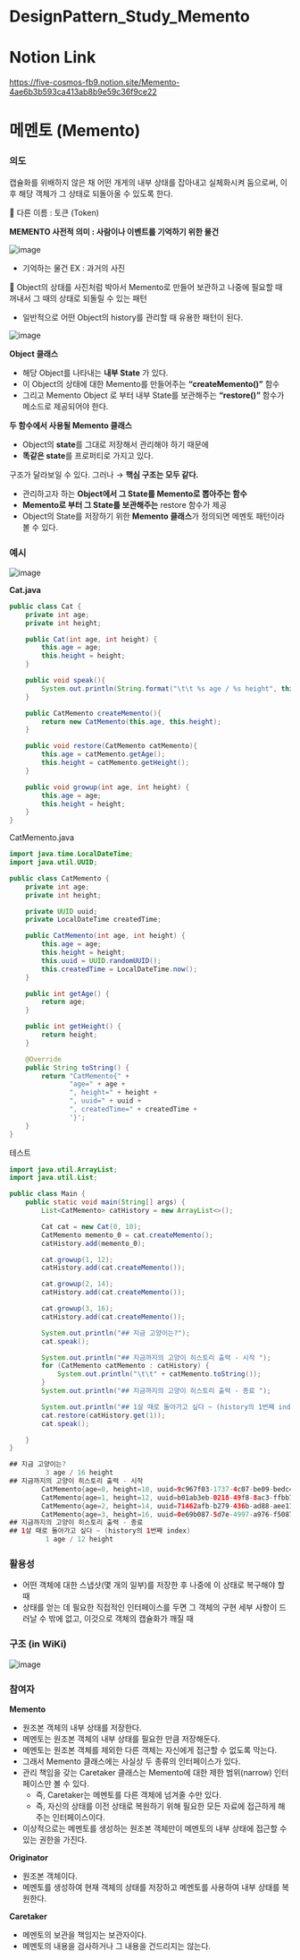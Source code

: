 # DesignPattern_Study_Memento

# Notion Link
https://five-cosmos-fb9.notion.site/Memento-4ae6b3b593ca413ab8b9e59c36f9ce22

# 메멘토 (Memento)

### 의도

캡슐화를 위배하지 않은 채 어떤 개게의 내부 상태를 잡아내고 실체화시켜 둠으로써, 이후 해당 객체가 그 상태로 되돌아올 수 있도록 한다.

<aside>
🎈 다른 이름 : 토큰 (Token)

</aside>

**MEMENTO 사전적 의미 : 사람이나 이벤트를 기억하기 위한 물건**

![image](https://user-images.githubusercontent.com/18654358/157772249-8347d31a-3a9e-477b-a900-9961ae111b64.png)

- 기억하는 물건 EX : 과거의 사진

<aside>
🎈 Object의 상태를 사진처럼 박아서 Memento로 만들어 보관하고 나중에 필요할 때 꺼내서 그 때의 상태로 되돌릴 수 있는 패턴

- 일반적으로 어떤 Object의 history를 관리할 때 유용한 패턴이 된다.

</aside>

![image](https://user-images.githubusercontent.com/18654358/157772262-57e7ed16-cf0d-4240-9fb4-63f9952d740c.png)

**Object 클래스**

- 해당 Object를 나타내는 **내부 State** 가 있다.
- 이 Object의 상태에 대한 Memento를 만들어주는 **“createMemento()”** 함수
- 그리고 Memento Object 로 부터 내부 State를 보관해주는 **“restore()”** 함수가 메소드로 제공되어야 한다.

**두 함수에서 사용될 Memento 클래스**

- Object의 **state**를 그대로 저장해서 관리해야 하기 때문에
- **똑같은 state**를 프로퍼티로 가지고 있다.

구조가 달라보일 수 있다. 그러나 → **핵심 구조는 모두 같다.**

- 관리하고자 하는 **Object에서 그 State를 Memento로 뽑아주는 함수**
- **Memento로 부터 그 State를 보관해주는** restore 함수가 제공
- Object의 State를 저장하기 위한 **Memento 클래스**가 정의되면 메멘토 패턴이라 볼 수 있다.

### 예시

![image](https://user-images.githubusercontent.com/18654358/157772318-b0544910-60c9-497f-b003-ddddae8f7ee8.png)


**Cat.java**

```java
public class Cat {
    private int age;
    private int height;

    public Cat(int age, int height) {
        this.age = age;
        this.height = height;
    }

    public void speak(){
        System.out.println(String.format("\t\t %s age / %s height", this.age, this.height));
    }

    public CatMemento createMemento(){
        return new CatMemento(this.age, this.height);
    }

    public void restore(CatMemento catMemento){
        this.age = catMemento.getAge();
        this.height = catMemento.getHeight();
    }

    public void growup(int age, int height) {
        this.age = age;
        this.height = height;
    }
}
```

CatMemento.java

```java
import java.time.LocalDateTime;
import java.util.UUID;

public class CatMemento {
    private int age;
    private int height;

    private UUID uuid;
    private LocalDateTime createdTime;

    public CatMemento(int age, int height) {
        this.age = age;
        this.height = height;
        this.uuid = UUID.randomUUID();
        this.createdTime = LocalDateTime.now();
    }

    public int getAge() {
        return age;
    }

    public int getHeight() {
        return height;
    }

    @Override
    public String toString() {
        return "CatMemento{" +
               "age=" + age +
               ", height=" + height +
               ", uuid=" + uuid +
               ", createdTime=" + createdTime +
               '}';
    }
}
```

테스트

```java
import java.util.ArrayList;
import java.util.List;

public class Main {
    public static void main(String[] args) {
        List<CatMemento> catHistory = new ArrayList<>();

        Cat cat = new Cat(0, 10);
        CatMemento memento_0 = cat.createMemento();
        catHistory.add(memento_0);

        cat.growup(1, 12);
        catHistory.add(cat.createMemento());

        cat.growup(2, 14);
        catHistory.add(cat.createMemento());

        cat.growup(3, 16);
        catHistory.add(cat.createMemento());

        System.out.println("## 지금 고양이는?");
        cat.speak();

        System.out.println("## 지금까지의 고양이 히스토리 출력 - 시작 ");
        for (CatMemento catMemento : catHistory) {
            System.out.println("\t\t" + catMemento.toString());
        }
        System.out.println("## 지금까지의 고양이 히스토리 출력 - 종료 ");

        System.out.println("## 1살 때로 돌아가고 싶다 ~ (history의 1번째 index)");
        cat.restore(catHistory.get(1));
        cat.speak();

    }
}
```

```java
## 지금 고양이는?
		 3 age / 16 height
## 지금까지의 고양이 히스토리 출력 - 시작 
		CatMemento{age=0, height=10, uuid=9c967f03-1737-4c07-be09-bedc43eb92c5, createdTime=2022-02-16T09:18:59.943783600}
		CatMemento{age=1, height=12, uuid=b01ab3eb-0218-49f8-8ac3-ffbb7d1cfba7, createdTime=2022-02-16T09:18:59.944823400}
		CatMemento{age=2, height=14, uuid=71462afb-b279-436b-ad88-aee1133e7a5f, createdTime=2022-02-16T09:18:59.944823400}
		CatMemento{age=3, height=16, uuid=0e69b087-5d7e-4997-a976-f5087bedacb8, createdTime=2022-02-16T09:18:59.944823400}
## 지금까지의 고양이 히스토리 출력 - 종료 
## 1살 때로 돌아가고 싶다 ~ (history의 1번째 index)
		 1 age / 12 height
```

### 활용성

- 어떤 객체에 대한 스냅샷(몇 개의 일부)를 저장한 후 나중에 이 상태로 복구해야 할 때
- 상태를 얻는 데 필요한 직접적인 인터페이스를 두면 그 객체의 구현 세부 사항이 드러날 수 밖에 없고, 이것으로 객체의 캡슐화가 깨질 때

### 구조 (in WiKi)

![image](https://user-images.githubusercontent.com/18654358/157772350-9958f1ba-5bf7-4040-934e-4f49c3a1f0fb.png)

### 참여자

**Memento**

- 원조본 객체의 내부 상태를 저장한다.
- 메멘토는 원조본 객체의 내부 상태를 필요한 만큼 저장해둔다.
- 메멘토는 원조본 객체를 제외한 다른 객체는 자신에게 접근할 수 없도록 막는다.
- 그래서 Memento 클래스에는 사실상 두 종류의 인터페이스가 있다.
- 관리 책임을 갖는 Caretaker 클래스는 Memento에 대한 제한 범위(narrow) 인터페이스만 볼 수 있다.
    - 즉, Caretaker는 메멘토를 다른 객체에 넘겨줄 수만 있다.
    - 즉, 자신의 상태를 이전 상태로 복원하기 위해 필요한 모든 자료에 접근하게 해주는 인터페이스이다.
- 이상적으로는 메멘토를 생성하는 원조본 객체만이 메멘토의 내부 상태에 접근할 수 있는 권한을 가진다.

**Originator**

- 원조본 객체이다.
- 메멘토를 생성하여 현재 객체의 상태를 저장하고 메멘토를 사용하여 내부 상태를 복원한다.

**Caretaker**

- 메멘토의 보관을 책임지는 보관자이다.
- 메멘토의 내용을 검사하거나 그 내용을 건드리지는 않는다.
